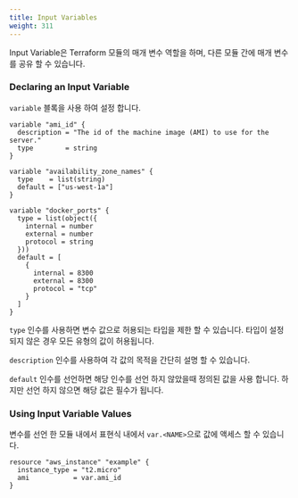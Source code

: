 ```yaml
---
title: Input Variables
weight: 311
---
```


Input Variable은 Terraform 모듈의 매개 변수 역할을 하며, 다른 모듈 간에 매개 변수를 공유 할 수 있습니다.

### Declaring an Input Variable

`variable` 블록을 사용 하여 설정 합니다.

```
variable "ami_id" {
  description = "The id of the machine image (AMI) to use for the server."
  type        = string
}

variable "availability_zone_names" {
  type    = list(string)
  default = ["us-west-1a"]
}

variable "docker_ports" {
  type = list(object({
    internal = number
    external = number
    protocol = string
  }))
  default = [
    {
      internal = 8300
      external = 8300
      protocol = "tcp"
    }
  ]
}
```

`type` 인수를 사용하면 변수 값으로 허용되는 타입을 제한 할 수 있습니다. 타입이 설정되지 않은 경우 모든 유형의 값이 허용됩니다.

`description` 인수를 사용하여 각 값의 목적을 간단히 설명 할 수 있습니다.

`default` 인수를 선언하면 해당 인수를 선언 하지 않았을때 정의된 값을 사용 합니다. 하지만 선언 하지 않으면 해당 값은 필수가 됩니다.

### Using Input Variable Values

변수를 선언 한 모듈 내에서 표현식 내에서 `var.<NAME>`으로 값에 액세스 할 수 있습니다.

```
resource "aws_instance" "example" {
  instance_type = "t2.micro"
  ami           = var.ami_id
}
```
